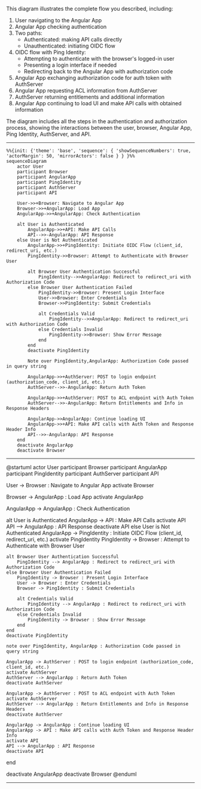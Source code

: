 This diagram illustrates the complete flow you described, including:
1. User navigating to the Angular App
2. Angular App checking authentication
3. Two paths:
   - Authenticated: making API calls directly
   - Unauthenticated: initiating OIDC flow
4. OIDC flow with Ping Identity:
   - Attempting to authenticate with the browser's logged-in user
   - Presenting a login interface if needed
   - Redirecting back to the Angular App with authorization code
5. Angular App exchanging authorization code for auth token with AuthServer
6. Angular App requesting ACL information from AuthServer
7. AuthServer returning entitlements and additional information
8. Angular App continuing to load UI and make API calls with obtained information

The diagram includes all the steps in the authentication and authorization process, showing the interactions between the user, browser, Angular App, Ping Identity, AuthServer, and API.



---

```mermaid
%%{init: {'theme': 'base', 'sequence': { 'showSequenceNumbers': true, 'actorMargin': 50, 'mirrorActors': false } } }%%
sequenceDiagram
    actor User
    participant Browser
    participant AngularApp
    participant PingIdentity
    participant AuthServer
    participant API

    User->>+Browser: Navigate to Angular App
    Browser->>+AngularApp: Load App
    AngularApp->>+AngularApp: Check Authentication

    alt User is Authenticated
        AngularApp->>+API: Make API Calls
        API-->>-AngularApp: API Response
    else User is Not Authenticated
        AngularApp->>+PingIdentity: Initiate OIDC Flow (client_id, redirect_uri, etc.)
        PingIdentity->>Browser: Attempt to Authenticate with Browser User
        
        alt Browser User Authentication Successful
            PingIdentity-->>AngularApp: Redirect to redirect_uri with Authorization Code
        else Browser User Authentication Failed
            PingIdentity->>Browser: Present Login Interface
            User->>Browser: Enter Credentials
            Browser->>PingIdentity: Submit Credentials
            
            alt Credentials Valid
                PingIdentity-->>AngularApp: Redirect to redirect_uri with Authorization Code
            else Credentials Invalid
                PingIdentity->>Browser: Show Error Message
            end
        end
        deactivate PingIdentity

        Note over PingIdentity,AngularApp: Authorization Code passed in query string

        AngularApp->>+AuthServer: POST to login endpoint (authorization_code, client_id, etc.)
        AuthServer-->>-AngularApp: Return Auth Token

        AngularApp->>+AuthServer: POST to ACL endpoint with Auth Token
        AuthServer-->>-AngularApp: Return Entitlements and Info in Response Headers

        AngularApp->>AngularApp: Continue loading UI
        AngularApp->>+API: Make API calls with Auth Token and Response Header Info
        API-->>-AngularApp: API Response
    end
    deactivate AngularApp
    deactivate Browser

```

---

@startuml
actor User
participant Browser
participant AngularApp
participant PingIdentity
participant AuthServer
participant API

User -> Browser : Navigate to Angular App
activate Browser

Browser -> AngularApp : Load App
activate AngularApp

AngularApp -> AngularApp : Check Authentication

alt User is Authenticated
    AngularApp -> API : Make API Calls
    activate API
    API --> AngularApp : API Response
    deactivate API
else User is Not Authenticated
    AngularApp -> PingIdentity : Initiate OIDC Flow (client_id, redirect_uri, etc.)
    activate PingIdentity
    PingIdentity -> Browser : Attempt to Authenticate with Browser User
    
    alt Browser User Authentication Successful
        PingIdentity --> AngularApp : Redirect to redirect_uri with Authorization Code
    else Browser User Authentication Failed
        PingIdentity -> Browser : Present Login Interface
        User -> Browser : Enter Credentials
        Browser -> PingIdentity : Submit Credentials
        
        alt Credentials Valid
            PingIdentity --> AngularApp : Redirect to redirect_uri with Authorization Code
        else Credentials Invalid
            PingIdentity -> Browser : Show Error Message
        end
    end
    deactivate PingIdentity

    note over PingIdentity, AngularApp : Authorization Code passed in query string

    AngularApp -> AuthServer : POST to login endpoint (authorization_code, client_id, etc.)
    activate AuthServer
    AuthServer --> AngularApp : Return Auth Token
    deactivate AuthServer

    AngularApp -> AuthServer : POST to ACL endpoint with Auth Token
    activate AuthServer
    AuthServer --> AngularApp : Return Entitlements and Info in Response Headers
    deactivate AuthServer

    AngularApp -> AngularApp : Continue loading UI
    AngularApp -> API : Make API calls with Auth Token and Response Header Info
    activate API
    API --> AngularApp : API Response
    deactivate API
end

deactivate AngularApp
deactivate Browser
@enduml

---
